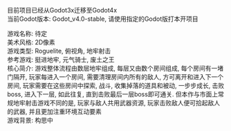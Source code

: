 目前项目已经从Godot3x迁移至Godot4x<br>
当前Godot版本: Godot_v4.0-stable, 请使用指定的Godot版打本开项目

游戏名称: 待定<br>
美术风格: 2D像素<br>
游戏类型: Roguelite, 俯视角, 地牢射击<br>
参考游戏: 挺进地牢, 元气骑士, 废土之王<br>
核心简介: 
游戏整体流程由数层地牢组成, 每层又由数个房间组成, 每个房间有一堵门隔开, 玩家每进入一个房间, 需要清理房间内所有的敌人, 方可离开和进入下一个房间,
玩家需要在这些房间中探索, 战斗, 收集掉落的道具和被动, 一步步成长, 击败boss, 进入下一层, 如此往复, 直到击败最后一层boss即可通关. 
但本作与市面上常规地牢射击游戏不同的是, 玩家与敌人共用武器资源, 玩家击败敌人便可拾起敌人的武器, 并且更加注重环境互动要素
<br>
游戏背景: 构思中<br>